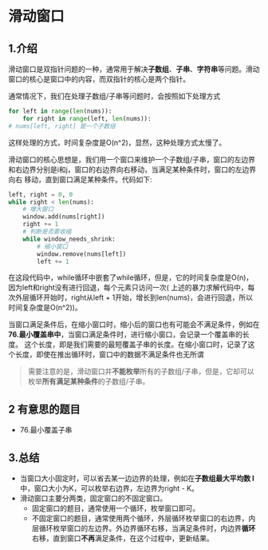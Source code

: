 # 滑动窗口

## 1.介绍

滑动窗口是双指针问题的一种，通常用于解决**子数组**、**子串**、**字符串**等问题。滑动窗口的核心是窗口中的内容，而双指针的核心是两个指针。

通常情况下，我们在处理子数组/子串等问题时，会按照如下处理方式

```python
for left in range(len(nums)):
    for right in range(left, len(nums)):
# nums[left, right] 是一个子数组

```

这样处理的方式，时间复杂度是O(n^2)，显然，这种处理方式太慢了。

滑动窗口的核心思想是，我们用一个窗口来维护一个子数组/子串，窗口的左边界和右边界分别是i和j，窗口的右边界向右移动，当满足某种条件时，窗口的左边界向右
移动，直到窗口满足某种条件。代码如下:

```python
left, right = 0, 0
while right < len(nums):
    # 增大窗口
    window.add(nums[right])
    right += 1
    # 判断是否要收缩
    while window_needs_shrink:
        # 缩小窗口
        window.remove(nums[left])
        left += 1

```

在这段代码中，while循环中嵌套了while循环，但是，它的时间复杂度是O(n)，因为left和right没有进行回退，每个元素只访问一次(
上述的暴力求解代码中，每次外层循环开始时，right从left + 1开始，增长到len(nums)，会进行回退，所以时间复杂度是O(n^2))。

当窗口满足条件后，在缩小窗口时，缩小后的窗口也有可能会不满足条件，例如在**76.最小覆盖串中**，当窗口满足条件时，进行缩小窗口，会记录一个覆盖串的长度。
这个长度，即是我们需要的最短覆盖子串的长度。在缩小窗口时，记录了这个长度，即使在推出循环时，窗口中的数据不满足条件也无所谓

> 需要注意的是，滑动窗口并**不能枚举**所有的子数组/子串，但是，它却可以枚举**所有满足某种条件**的子数组/子串。

## 2 有意思的题目

- 76.最小覆盖子串

## 3.总结

- 当窗口大小固定时，可以省去某一边边界的处理，例如在**子数组最大平均数 I**中，窗口大小为K，可以枚举右边界，左边界为right - K。
- 滑动窗口主要分两类，固定窗口的不固定窗口。
  - 固定窗口的题目，通常使用一个循环，枚举窗口即可。
  - 不固定窗口的题目，通常使用两个循环，外层循环枚举窗口的右边界，内层循环枚举窗口的左边界。外边界循环右移，当满足条件时，内边界**循环**右移，直到窗口**不再**满足条件，在这个过程中，更新结果。